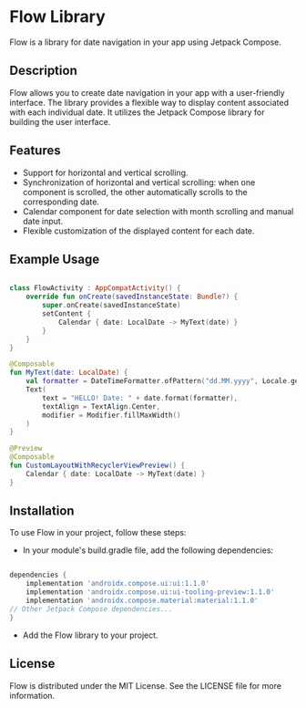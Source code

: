 # Flow Library

Flow is a library for date navigation in your app using Jetpack Compose.

## Description

Flow allows you to create date navigation in your app with a user-friendly interface. The library provides a flexible way to display content associated with each individual date. It utilizes the Jetpack Compose library for building the user interface.

## Features

*    Support for horizontal and vertical scrolling.
*    Synchronization of horizontal and vertical scrolling: when one component is scrolled, the other automatically scrolls to the corresponding date.
*    Calendar component for date selection with month scrolling and manual date input.
*    Flexible customization of the displayed content for each date.

## Example Usage

```kotlin

class FlowActivity : AppCompatActivity() {
    override fun onCreate(savedInstanceState: Bundle?) {
        super.onCreate(savedInstanceState)
        setContent {
            Calendar { date: LocalDate -> MyText(date) }
        }
    }
}

@Composable
fun MyText(date: LocalDate) {
    val formatter = DateTimeFormatter.ofPattern("dd.MM.yyyy", Locale.getDefault())
    Text(
        text = "HELLO! Date: " + date.format(formatter),
        textAlign = TextAlign.Center,
        modifier = Modifier.fillMaxWidth()
    )
}

@Preview
@Composable
fun CustomLayoutWithRecyclerViewPreview() {
    Calendar { date: LocalDate -> MyText(date) }
}
```

## Installation

To use Flow in your project, follow these steps:

*    In your module's build.gradle file, add the following dependencies:

```groovy

dependencies {
    implementation 'androidx.compose.ui:ui:1.1.0'
    implementation 'androidx.compose.ui:ui-tooling-preview:1.1.0'
    implementation 'androidx.compose.material:material:1.1.0'
// Other Jetpack Compose dependencies...
}
```

*    Add the Flow library to your project.

## License

Flow is distributed under the MIT License. See the LICENSE file for more information.
